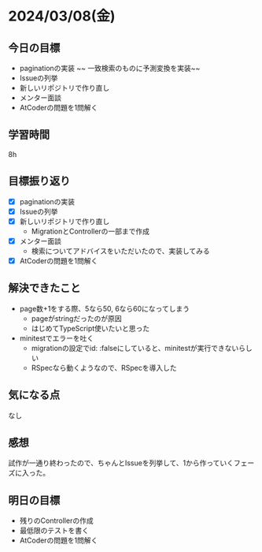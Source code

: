 # 2024/03/08(金)

## 今日の目標
* paginationの実装
~~ 一致検索のものに予測変換を実装~~
* Issueの列挙
* 新しいリポジトリで作り直し
* メンター面談
* AtCoderの問題を1問解く

## 学習時間
8h

## 目標振り返り
* [x] paginationの実装
* [x] Issueの列挙
* [x] 新しいリポジトリで作り直し
  * MigrationとControllerの一部まで作成
* [x] メンター面談
  * 検索についてアドバイスをいただいたので、実装してみる
* [x] AtCoderの問題を1問解く

## 解決できたこと
* page数+1をする際、5なら50, 6なら60になってしまう
  * pageがstringだったのが原因
  * はじめてTypeScript使いたいと思った
* minitestでエラーを吐く
  * migrationの設定でid: :falseにしていると、minitestが実行できないらしい
  * RSpecなら動くようなので、RSpecを導入した

## 気になる点
なし

## 感想
試作が一通り終わったので、ちゃんとIssueを列挙して、1から作っていくフェーズに入った。

## 明日の目標
* 残りのControllerの作成
* 最低限のテストを書く
* AtCoderの問題を1問解く